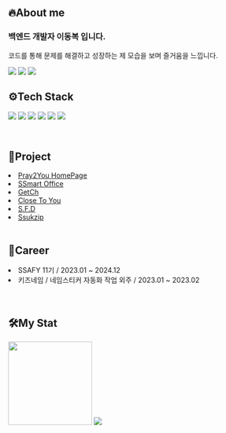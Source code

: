 <h2> 🔥About me</h2>



### 백엔드 개발자 이동복 입니다.
코드를 통해 문제를 해결하고 성장하는 제 모습을 보며 즐거움을 느낍니다.

<a href="https://www.instagram.com/dongbok____/"><img src="https://img.shields.io/badge/Instagram-E4405F?style=flat-square&logo=instagram&logoColor=white"/></a>
<a href="https://dev-bok.tistory.com/"><img src="https://img.shields.io/badge/Tistory-FF5A4A?style=flat-square&logo=tistory&logoColor=white"/></a>
<a href="https://typoon0820@gmail.com"><img src="https://img.shields.io/badge/gmail-EA4335?style=flat-square&logo=gmail&logoColor=white"/></a>
</br>

<h2 align = "left"> ⚙Tech Stack</h2>
<p align= "left">
<img src="https://img.shields.io/badge/Java-007396?style=flat-square&logo=Java&logoColor=white"/>
<img src="https://img.shields.io/badge/Kotlin-7F52FF?style=flat-square&logo=Kotlin&logoColor=white"/>
<img src="https://img.shields.io/badge/springboot-6DB33F?style=flat-square&logo=springboot&logoColor=white"/>
<img src="https://img.shields.io/badge/MySQL-4479A1?style=flat-square&logo=MySQL&logoColor=white"/>
<img src="https://img.shields.io/badge/Redis-DC382D?style=flat-square&logo=Redis&logoColor=white"/>
<img src="https://img.shields.io/badge/Docker-2496ED?style=flat-square&logo=Docker&logoColor=white"/>
</p></br>

<h2 align = "left"> 🤝Project</h2>
<li><a href="https://github.com/Pray2U/Pray2U_Homepage_BE">Pray2You HomePage</a></li>
<li><a href="https://github.com/Dongbok-Lee/SSmart_Office">SSmart Office</a></li>
<li><a href="https://github.com/GetCheese">GetCh</a></li>
<li><a href="https://github.com/Dongbok-Lee/CloseToYou">Close To You</a></li>
<li><a href="https://github.com/Dongbok-Lee/S.F.D">S.F.D</a></li>
<li><a href="https://github.com/ash-hun/Ssukzip">Ssukzip</a></li>
</br>

<h2 align = "left"> 🦾Career</h2>
<li>SSAFY 11기 / 2023.01 ~ 2024.12</li>
<li>키즈네임 / 네임스티커 자동화 작업 외주 / 2023.01 ~ 2023.02 </li> <br>
</br>

<h2 align = 'left'>🛠My Stat</h2>
<div align = "left">
<img src="https://github-readme-stats.vercel.app/api?username=Dongbok-Lee" height="170">
<img src="http://mazassumnida.wtf/api/v2/generate_badge?boj=ldb0820">
</div>
  
